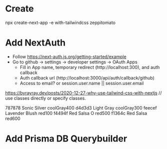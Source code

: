 # Create
npx create-next-app -e with-tailwindcss zeppitomato

# Add NextAuth
 - Follow https://next-auth.js.org/getting-started/example
 - Go to github -> settings -> developer settings -> OAuth Apps
   - Fill in App name, temporary redirect (http://localhost:300), and auth callback
   - Auth callback url (http://localhost:3000/api/auth/callback/github)
   - Access to email? or session.user.name || session.user.email

https://byrayray.dev/posts/2020-12-27-why-use-tailwind-css-with-nextjs
// use classes directly or specify classes.

787878 Sonic Silver coolGray400
d4d3d3 Light Gray coolGray300
feecef Lavender Blush red100
f4494f Red Salsa O red500
f1364c Red Salsa red600

# Add Prisma DB Querybuilder
